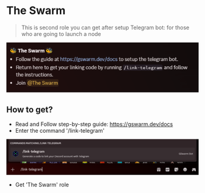 # The Swarm
> This is second role you can get after setup Telegram bot: for those who are going to launch a node
<p align="center">
  <img src="../images/swarm.png" alt="gensyn" width="1200"/>
</p>

## How to get?
- Read and Follow step-by-step guide: https://gswarm.dev/docs
- Enter the command '/link-telegram'
<p align="center">
  <img src="../images/linkTg.png" alt="gensyn" width="1200"/>
</p>

- Get 'The Swarm' role
